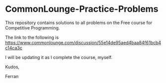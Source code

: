 # CommonLounge-Practice-Problems

This repository contains solutions to all problems on the Free course for Competitive Programming.

The link to the following is https://www.commonlounge.com/discussion/55e14de95aed4baa84f61bcb4c14ca3c

I will be updating it as I complete the course, myself.

Kudos,

Ferran
